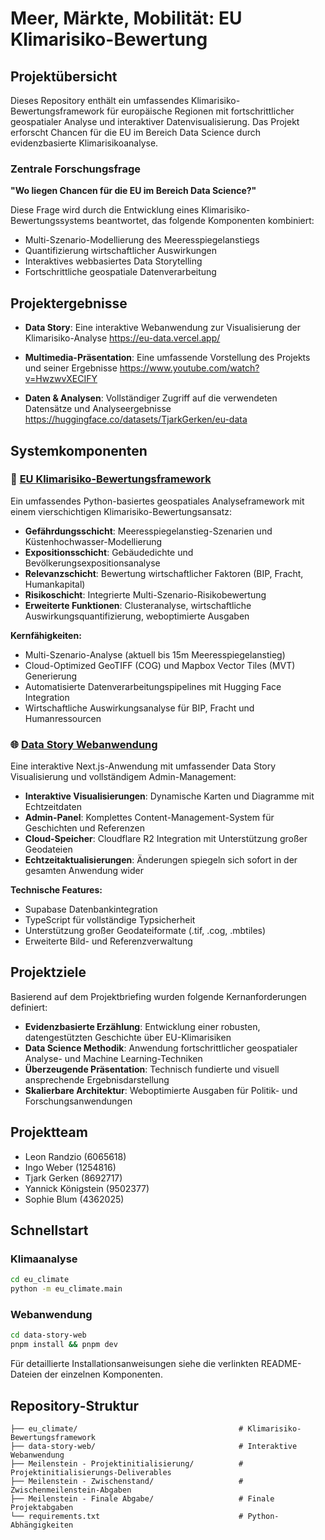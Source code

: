 # Meer, Märkte, Mobilität: EU Klimarisiko-Bewertung

## Projektübersicht

Dieses Repository enthält ein umfassendes Klimarisiko-Bewertungsframework für europäische Regionen mit fortschrittlicher geospatialer Analyse und interaktiver Datenvisualisierung. Das Projekt erforscht Chancen für die EU im Bereich Data Science durch evidenzbasierte Klimarisikoanalyse.

### Zentrale Forschungsfrage

**"Wo liegen Chancen für die EU im Bereich Data Science?"**

Diese Frage wird durch die Entwicklung eines Klimarisiko-Bewertungssystems beantwortet, das folgende Komponenten kombiniert:

- Multi-Szenario-Modellierung des Meeresspiegelanstiegs
- Quantifizierung wirtschaftlicher Auswirkungen
- Interaktives webbasiertes Data Storytelling
- Fortschrittliche geospatiale Datenverarbeitung

## Projektergebnisse

- **Data Story**: Eine interaktive Webanwendung zur Visualisierung der Klimarisiko-Analyse
  https://eu-data.vercel.app/

- **Multimedia-Präsentation**: Eine umfassende Vorstellung des Projekts und seiner Ergebnisse
  https://www.youtube.com/watch?v=HwzwvXECIFY

- **Daten & Analysen**: Vollständiger Zugriff auf die verwendeten Datensätze und Analyseergebnisse
  https://huggingface.co/datasets/TjarkGerken/eu-data

## Systemkomponenten

### 🔬 [EU Klimarisiko-Bewertungsframework](./eu_climate/README.md)

Ein umfassendes Python-basiertes geospatiales Analyseframework mit einem vierschichtigen Klimarisiko-Bewertungsansatz:

- **Gefährdungsschicht**: Meeresspiegelanstieg-Szenarien und Küstenhochwasser-Modellierung
- **Expositionsschicht**: Gebäudedichte und Bevölkerungsexpositionsanalyse
- **Relevanzschicht**: Bewertung wirtschaftlicher Faktoren (BIP, Fracht, Humankapital)
- **Risikoschicht**: Integrierte Multi-Szenario-Risikobewertung
- **Erweiterte Funktionen**: Clusteranalyse, wirtschaftliche Auswirkungsquantifizierung, weboptimierte Ausgaben

**Kernfähigkeiten:**

- Multi-Szenario-Analyse (aktuell bis 15m Meeresspiegelanstieg)
- Cloud-Optimized GeoTIFF (COG) und Mapbox Vector Tiles (MVT) Generierung
- Automatisierte Datenverarbeitungspipelines mit Hugging Face Integration
- Wirtschaftliche Auswirkungsanalyse für BIP, Fracht und Humanressourcen

### 🌐 [Data Story Webanwendung](./data-story-web/README.md)

Eine interaktive Next.js-Anwendung mit umfassender Data Story Visualisierung und vollständigem Admin-Management:

- **Interaktive Visualisierungen**: Dynamische Karten und Diagramme mit Echtzeitdaten
- **Admin-Panel**: Komplettes Content-Management-System für Geschichten und Referenzen
- **Cloud-Speicher**: Cloudflare R2 Integration mit Unterstützung großer Geodateien
- **Echtzeitaktualisierungen**: Änderungen spiegeln sich sofort in der gesamten Anwendung wider

**Technische Features:**

- Supabase Datenbankintegration
- TypeScript für vollständige Typsicherheit
- Unterstützung großer Geodateiformate (.tif, .cog, .mbtiles)
- Erweiterte Bild- und Referenzverwaltung

## Projektziele

Basierend auf dem Projektbriefing wurden folgende Kernanforderungen definiert:

- **Evidenzbasierte Erzählung**: Entwicklung einer robusten, datengestützten Geschichte über EU-Klimarisiken
- **Data Science Methodik**: Anwendung fortschrittlicher geospatialer Analyse- und Machine Learning-Techniken
- **Überzeugende Präsentation**: Technisch fundierte und visuell ansprechende Ergebnisdarstellung
- **Skalierbare Architektur**: Weboptimierte Ausgaben für Politik- und Forschungsanwendungen

## Projektteam

- Leon Randzio (6065618)
- Ingo Weber (1254816)
- Tjark Gerken (8692717)
- Yannick Königstein (9502377)
- Sophie Blum (4362025)

## Schnellstart

### Klimaanalyse

```bash
cd eu_climate
python -m eu_climate.main
```

### Webanwendung

```bash
cd data-story-web
pnpm install && pnpm dev
```

Für detaillierte Installationsanweisungen siehe die verlinkten README-Dateien der einzelnen Komponenten.

## Repository-Struktur

```
├── eu_climate/                                    # Klimarisiko-Bewertungsframework
├── data-story-web/                                # Interaktive Webanwendung
├── Meilenstein - Projektinitialisierung/          # Projektinitialisierungs-Deliverables
├── Meilenstein - Zwischenstand/                   # Zwischenmeilenstein-Abgaben
├── Meilenstein - Finale Abgabe/                   # Finale Projektabgaben
└── requirements.txt                               # Python-Abhängigkeiten
```
